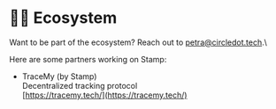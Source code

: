 # 🧙‍♂️ Ecosystem

Want to be part of the ecosystem? Reach out to [petra@](mailto:petra@stamp.network)[circledot.tech](mailto:petra@circledot.tech).\


Here are some partners working on Stamp:

* TraceMy (by Stamp)\
  Decentralized tracking protocol\
  [https://tracemy.tech/](https://tracemy.tech/)

